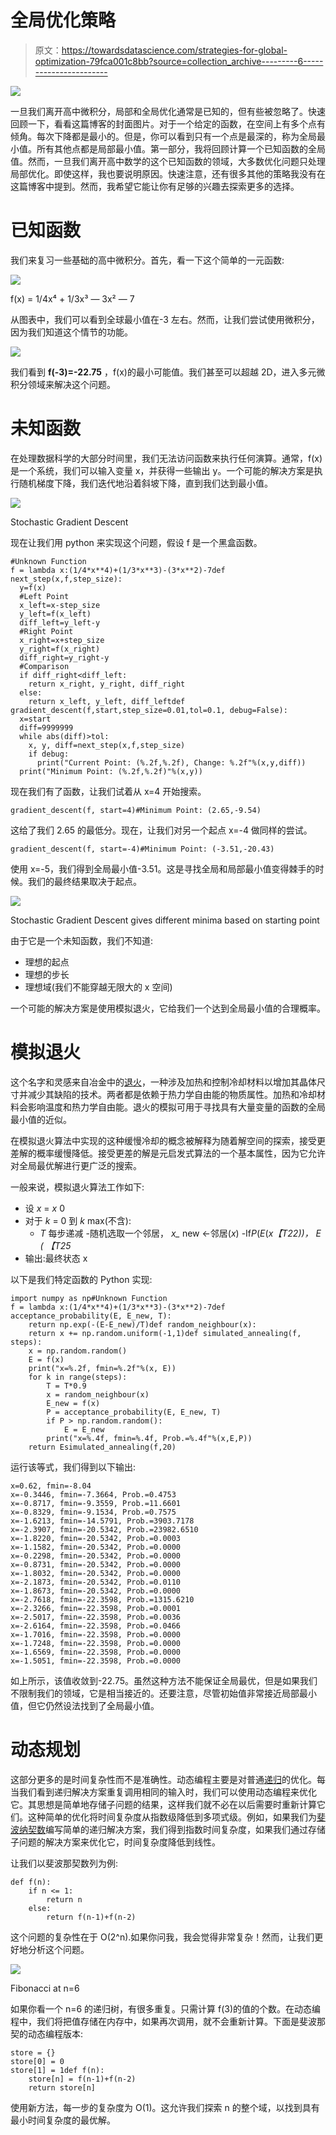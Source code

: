 # 全局优化策略

> 原文：<https://towardsdatascience.com/strategies-for-global-optimization-79fca001c8bb?source=collection_archive---------6----------------------->

![](img/db9c46655c98bcc28ea59e01995cc698.png)

一旦我们离开高中微积分，局部和全局优化通常是已知的，但有些被忽略了。快速回顾一下，看看这篇博客的封面图片。对于一个给定的函数，在空间上有多个点有倾角。每次下降都是最小的。但是，你可以看到只有一个点是最深的，称为全局最小值。所有其他点都是局部最小值。第一部分，我将回顾计算一个已知函数的全局值。然而，一旦我们离开高中数学的这个已知函数的领域，大多数优化问题只处理局部优化。即使这样，我也要说明原因。快速注意，还有很多其他的策略我没有在这篇博客中提到。然而，我希望它能让你有足够的兴趣去探索更多的选择。

# 已知函数

我们来复习一些基础的高中微积分。首先，看一下这个简单的一元函数:

![](img/52317b9a6c72794bdefc2deb431560f4.png)

f(x) = 1/4x⁴ + 1/3x³ — 3x² — 7

从图表中，我们可以看到全球最小值在-3 左右。然而，让我们尝试使用微积分，因为我们知道这个情节的功能。

![](img/f2f25ebce18899cdc4c079f4aa602cad.png)

我们看到 **f(-3)=-22.75** ，f(x)的最小可能值。我们甚至可以超越 2D，进入多元微积分领域来解决这个问题。

# 未知函数

在处理数据科学的大部分时间里，我们无法访问函数来执行任何演算。通常，f(x)是一个系统，我们可以输入变量 x，并获得一些输出 y。一个可能的解决方案是执行随机梯度下降，我们迭代地沿着斜坡下降，直到我们达到最小值。

![](img/8f29383742c07300ec6a3b854cde8290.png)

Stochastic Gradient Descent

现在让我们用 python 来实现这个问题，假设 f 是一个黑盒函数。

```
#Unknown Function
f = lambda x:(1/4*x**4)+(1/3*x**3)-(3*x**2)-7def next_step(x,f,step_size):
  y=f(x)
  #Left Point
  x_left=x-step_size
  y_left=f(x_left)
  diff_left=y_left-y
  #Right Point
  x_right=x+step_size
  y_right=f(x_right)
  diff_right=y_right-y
  #Comparison
  if diff_right<diff_left:
    return x_right, y_right, diff_right
  else:
    return x_left, y_left, diff_leftdef gradient_descent(f,start,step_size=0.01,tol=0.1, debug=False):
  x=start
  diff=9999999
  while abs(diff)>tol:
    x, y, diff=next_step(x,f,step_size)
    if debug:
      print("Current Point: (%.2f,%.2f), Change: %.2f"%(x,y,diff))
  print("Minimum Point: (%.2f,%.2f)"%(x,y))
```

现在我们有了函数，让我们试着从 x=4 开始搜索。

```
gradient_descent(f, start=4)#Minimum Point: (2.65,-9.54)
```

这给了我们 2.65 的最低分。现在，让我们对另一个起点 x=-4 做同样的尝试。

```
gradient_descent(f, start=-4)#Minimum Point: (-3.51,-20.43)
```

使用 x=-5，我们得到全局最小值-3.51。这是寻找全局和局部最小值变得棘手的时候。我们的最终结果取决于起点。

![](img/171d0a37af4ed5c3461e99f5e4335609.png)

Stochastic Gradient Descent gives different minima based on starting point

由于它是一个未知函数，我们不知道:

*   理想的起点
*   理想的步长
*   理想域(我们不能穿越无限大的 x 空间)

一个可能的解决方案是使用模拟退火，它给我们一个达到全局最小值的合理概率。

# 模拟退火

这个名字和灵感来自冶金中的[退火](https://en.wikipedia.org/wiki/Annealing_(metallurgy))，一种涉及加热和控制冷却材料以增加其晶体尺寸并减少其缺陷的技术。两者都是依赖于热力学自由能的物质属性。加热和冷却材料会影响温度和热力学自由能。退火的模拟可用于寻找具有大量变量的函数的全局最小值的近似。

在模拟退火算法中实现的这种缓慢冷却的概念被解释为随着解空间的探索，接受更差解的概率缓慢降低。接受更差的解是元启发式算法的一个基本属性，因为它允许对全局最优解进行更广泛的搜索。

一般来说，模拟退火算法工作如下:

*   设 *x* = *x* 0
*   对于 *k* = 0 到 *k* max(不含):
    - *T* 每步递减
    -随机选取一个邻居， *x_* new ←邻居(*x*)
    -If*P*(*E*(*x【T22))， *E* ( 【T25*
*   输出:最终状态 x

以下是我们特定函数的 Python 实现:

```
import numpy as np#Unknown Function
f = lambda x:(1/4*x**4)+(1/3*x**3)-(3*x**2)-7def acceptance_probability(E, E_new, T):
    return np.exp(-(E-E_new)/T)def random_neighbour(x):
    return x += np.random.uniform(-1,1)def simulated_annealing(f, steps):
    x = np.random.random()
    E = f(x)
    print("x=%.2f, fmin=%.2f"%(x, E))
    for k in range(steps):
        T = T*0.9
        x = random_neighbour(x)
        E_new = f(x)
        P = acceptance_probability(E, E_new, T)
        if P > np.random.random():
            E = E_new
        print("x=%.4f, fmin=%.4f, Prob.=%.4f"%(x,E,P))
    return Esimulated_annealing(f,20)
```

运行该等式，我们得到以下输出:

```
x=0.62, fmin=-8.04
x=-0.3446, fmin=-7.3664, Prob.=0.4753
x=-0.8717, fmin=-9.3559, Prob.=11.6601
x=-0.8329, fmin=-9.1534, Prob.=0.7575
x=-1.6213, fmin=-14.5791, Prob.=3903.7178
x=-2.3907, fmin=-20.5342, Prob.=23982.6510
x=-1.8220, fmin=-20.5342, Prob.=0.0003
x=-1.1582, fmin=-20.5342, Prob.=0.0000
x=-0.2298, fmin=-20.5342, Prob.=0.0000
x=-0.8731, fmin=-20.5342, Prob.=0.0000
x=-1.8032, fmin=-20.5342, Prob.=0.0000
x=-2.1873, fmin=-20.5342, Prob.=0.0110
x=-1.8673, fmin=-20.5342, Prob.=0.0000
x=-2.7618, fmin=-22.3598, Prob.=1315.6210
x=-2.3266, fmin=-22.3598, Prob.=0.0001
x=-2.5017, fmin=-22.3598, Prob.=0.0036
x=-2.6164, fmin=-22.3598, Prob.=0.0466
x=-1.7016, fmin=-22.3598, Prob.=0.0000
x=-1.7248, fmin=-22.3598, Prob.=0.0000
x=-1.6569, fmin=-22.3598, Prob.=0.0000
x=-1.5051, fmin=-22.3598, Prob.=0.0000
```

如上所示，该值收敛到-22.75。虽然这种方法不能保证全局最优，但是如果我们不限制我们的领域，它是相当接近的。还要注意，尽管初始值非常接近局部最小值，但它仍然设法找到了全局最小值。

# 动态规划

这部分更多的是时间复杂性而不是准确性。动态编程主要是对普通[递归](https://www.geeksforgeeks.org/recursion/)的优化。每当我们看到递归解决方案重复调用相同的输入时，我们可以使用动态编程来优化它。其思想是简单地存储子问题的结果，这样我们就不必在以后需要时重新计算它们。这种简单的优化将时间复杂度从指数级降低到多项式级。例如，如果我们为[斐波纳契数](https://www.geeksforgeeks.org/program-for-nth-fibonacci-number/)编写简单的递归解决方案，我们得到指数时间复杂度，如果我们通过存储子问题的解决方案来优化它，时间复杂度降低到线性。

让我们以斐波那契数列为例:

```
def f(n):
    if n <= 1:
        return n
    else:
        return f(n-1)+f(n-2)
```

这个问题的复杂性在于 O(2^n).如果你问我，我会觉得非常复杂！然而，让我们更好地分析这个问题。

![](img/edec31111a59f29517fac86268f77f9f.png)

Fibonacci at n=6

如果你看一个 n=6 的递归树，有很多重复。只需计算 f(3)的值的个数。在动态编程中，我们将把值存储在内存中，如果再次调用，就不会重新计算。下面是斐波那契的动态编程版本:

```
store = {}
store[0] = 0
store[1] = 1def f(n):
    store[n] = f(n-1)+f(n-2)
    return store[n]
```

使用新方法，每一步的复杂度为 O(1)。这允许我们探索 n 的整个域，以找到具有最小时间复杂度的最优解。
